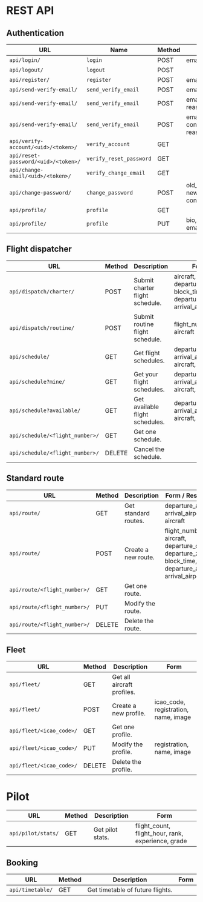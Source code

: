 # REST API
## Authentication
| URL                                 | Name                    | Method | Form                                                           |
|-------------------------------------|-------------------------|--------|----------------------------------------------------------------|
| `api/login/`                        | `login`                 | POST   | email, password                                                |
| `api/logout/`                       | `logout`                | POST   |                                                                |
| `api/register/`                     | `register`              | POST   | email, password                                                |
| `api/send-verify-email/`            | `send_verify_email`     | POST   | email, reason=`register`                                       |
| `api/send-verify-email/`            | `send_verify_email`     | POST   | email, new_email, reason=`change_email`                        |
| `api/send-verify-email/`            | `send_verify_email`     | POST   | email, new_password, confirm_password, reason=`reset_password` |
| `api/verify-account/<uid>/<token>/` | `verify_account`        | GET    |                                                                |
| `api/reset-password/<uid>/<token>/` | `verify_reset_password` | GET    |                                                                |
| `api/change-email/<uid>/<token>/`   | `verify_change_email`   | GET    |                                                                |
| `api/change-password/`              | `change_password`       | POST   | old_password, new_password, confirm_password                   |
| `api/profile/`                      | `profile`               | GET    |                                                                |
| `api/profile/`                      | `profile`               | PUT    | bio, display_name, email, receive_emails                       |

## Flight dispatcher
| URL                             | Method | Description                     | Form                                                                     |
|---------------------------------|--------|---------------------------------|--------------------------------------------------------------------------|
| `api/dispatch/charter/`         | POST   | Submit charter flight schedule. | aircraft, departure_time, block_time, departure_airport, arrival_airport |
| `api/dispatch/routine/`         | POST   | Submit routine flight schedule. | flight_number, aircraft                                                  |
| `api/schedule/`                 | GET    | Get flight schedules.           | departure_airport, arrival_airport, aircraft, date                       |
| `api/schedule?mine/`            | GET    | Get your flight schedules.      | departure_airport, arrival_airport, aircraft, date                       |
| `api/schedule?available/`       | GET    | Get available flight schedules. | departure_airport, arrival_airport, aircraft, date                       |
| `api/schedule/<flight_number>/` | GET    | Get one schedule.               |                                                                          |
| `api/schedule/<flight_number>/` | DELETE | Cancel the schedule.            |                                                                          |

## Standard route
| URL                          | Method | Description          | Form / Response                                                                                        |
|------------------------------|--------|----------------------|--------------------------------------------------------------------------------------------------------|
| `api/route/`                 | GET    | Get standard routes. | departure_airport, arrival_airport, aircraft                                                           |
| `api/route/`                 | POST   | Create a new route.  | flight_number, aircraft, departure_day, departure_zulu, block_time, departure_airport, arrival_airport |
| `api/route/<flight_number>/` | GET    | Get one route.       |                                                                                                        |
| `api/route/<flight_number>/` | PUT    | Modify the route.    |                                                                                                        |
| `api/route/<flight_number>/` | DELETE | Delete the route.    |                                                                                                        |

## Fleet
| URL                      | Method | Description                | Form                                 |
|--------------------------|--------|----------------------------|--------------------------------------|
| `api/fleet/`             | GET    | Get all aircraft profiles. |                                      |
| `api/fleet/`             | POST   | Create a new profile.      | icao_code, registration, name, image |
| `api/fleet/<icao_code>/` | GET    | Get one profile.           |                                      |
| `api/fleet/<icao_code>/` | PUT    | Modify the profile.        | registration, name, image            |
| `api/fleet/<icao_code>/` | DELETE | Delete the profile.        |                                      |

# Pilot
| URL                | Method | Description      | Form                                               |
|--------------------|--------|------------------|----------------------------------------------------|
| `api/pilot/stats/` | GET    | Get pilot stats. | flight_count, flight_hour, rank, experience, grade |

## Booking
| URL              | Method | Description                      | Form |
|------------------|--------|----------------------------------|------|
| `api/timetable/` | GET    | Get timetable of future flights. |      |
